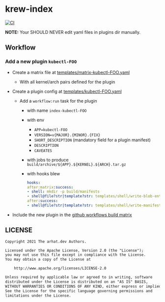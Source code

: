 # krew-index

[![CI](https://github.com/arhat-dev/krew-index/workflows/CI/badge.svg)](https://github.com/arhat-dev/krew-index/actions?query=workflow%3ACI)

__NOTE:__ Your SHOULD NEVER edit yaml files in plugins dir manually.

## Workflow

### Add a new plugin `kubectl-FOO`

- Create a matrix file at [templates/matrix-kubectl-FOO.yaml](./templates)
  - With all kernel/arch pairs defined for the plugin
- Create a plugin config at [templates/kubectl-FOO.yaml](./templates)
  - Add a `workflow:run` task for the plugin
    - with name `index-kubectl-FOO`
    - with env
      - `APP=kubectl-FOO`
      - `VERSION=v{MAJOR}.{MINOR}.{FIX}`
      - `SHORT_DESCRIPTION` (mandatory field for a plugin manifest)
      - `DESCRIPTION`
      - `CAVEATES`
    - with jobs to produce `build/archive/${APP}.${KERNEL}.${ARCH}.tar.gz`
    - with hooks blew

      ```yaml
      hooks:
      after:matrix:success:
      - shell: mkdir -p build/manifests
      - shell@file?str|template?str: templates/shell/write-blob-entry.tmpl
      after:success:
      - shell@file?str|template?str: templates/shell/write-manifest.tmpl
      ```

- Include the new plugin in the [github workflows build matrix](./.github/workflows/ci.yaml)

## LICENSE

```txt
Copyright 2021 The arhat.dev Authors.

Licensed under the Apache License, Version 2.0 (the "License");
you may not use this file except in compliance with the License.
You may obtain a copy of the License at

    http://www.apache.org/licenses/LICENSE-2.0

Unless required by applicable law or agreed to in writing, software
distributed under the License is distributed on an "AS IS" BASIS,
WITHOUT WARRANTIES OR CONDITIONS OF ANY KIND, either express or implied.
See the License for the specific language governing permissions and
limitations under the License.
```

